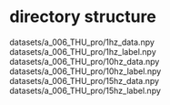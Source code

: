 # directory structure
datasets/a_006_THU_pro/1hz_data.npy
datasets/a_006_THU_pro/1hz_label.npy
datasets/a_006_THU_pro/10hz_data.npy
datasets/a_006_THU_pro/10hz_label.npy
datasets/a_006_THU_pro/15hz_data.npy
datasets/a_006_THU_pro/15hz_label.npy